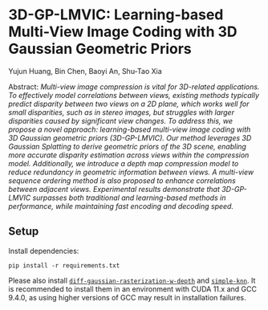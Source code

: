 # 3D-GP-LMVIC: Learning-based Multi-View Image Coding with 3D Gaussian Geometric Priors
Yujun Huang, Bin Chen, Baoyi An, Shu-Tao Xia<br>

Abstract: *Multi-view image compression is vital for 3D-related applications. To effectively model correlations between views, existing methods typically predict disparity between two views on a 2D plane, which works well for small disparities, such as in stereo images, but struggles with larger disparities caused by significant view changes. To address this, we propose a novel approach: learning-based multi-view image coding with 3D Gaussian geometric priors (3D-GP-LMVIC). Our method leverages 3D Gaussian Splatting to derive geometric priors of the 3D scene, enabling more accurate disparity estimation across views within the compression model. Additionally, we introduce a depth map compression model to reduce redundancy in geometric information between views. A multi-view sequence ordering method is also proposed to enhance correlations between adjacent views. Experimental results demonstrate that 3D-GP-LMVIC surpasses both traditional and learning-based methods in performance, while maintaining fast encoding and decoding speed.*

## Setup
Install dependencies:
```shell
pip install -r requirements.txt
```
Please also install [`diff-gaussian-rasterization-w-depth`](https://github.com/JonathonLuiten/diff-gaussian-rasterization-w-depth) and [`simple-knn`](https://github.com/dreamgaussian/dreamgaussian). It is recommended to install them in an environment with CUDA 11.x and GCC 9.4.0, as using higher versions of GCC may result in installation failures.
